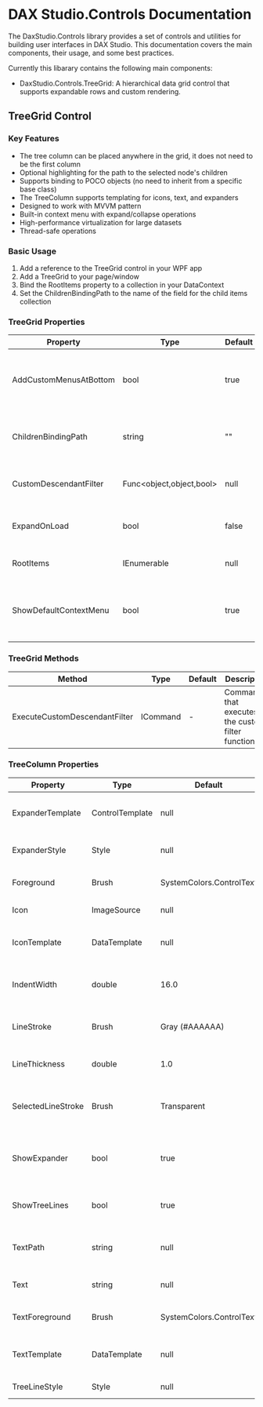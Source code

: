 # DAX Studio.Controls Documentation

The DaxStudio.Controls library provides a set of controls and utilities for building user interfaces in DAX Studio. This documentation covers the main components, their usage, and some best practices.

Currently this libarary contains the following main components:

* DaxStudio.Controls.TreeGrid: A hierarchical data grid control that supports expandable rows and custom rendering.

## TreeGrid Control

### Key Features

* The tree column can be placed anywhere in the grid, it does not need to be the first column
* Optional highlighting for the path to the selected node's children
* Supports binding to POCO objects (no need to inherit from a specific base class)
* The TreeColumn supports templating for icons, text, and expanders
* Designed to work with MVVM pattern
* Built-in context menu with expand/collapse operations
* High-performance virtualization for large datasets
* Thread-safe operations

### Basic Usage

1. Add a reference to the TreeGrid control in your WPF app
2. Add a TreeGrid to your page/window
3. Bind the RootItems property to a collection in your DataContext
4. Set the ChildrenBindingPath to the name of the field for the child items collection


### TreeGrid Properties

| Property | Type | Default | Description |
|---|---|---|---|
| AddCustomMenusAtBottom | bool | true | Controls whether custom menu items appear at the bottom or top of context menu |
| ChildrenBindingPath | string | "" | The path to the property containing child items (e.g., "Children") |
| CustomDescendantFilter | Func<object,object,bool> | null | Custom filter predicate for tree filtering operations |
| ExpandOnLoad | bool | false | Whether to expand all nodes when the control loads |
| RootItems | IEnumerable | null | The root-level items to display in the hierarchy |
| ShowDefaultContextMenu | bool | true | Shows/hides the built-in context menu with expand/collapse options |

### TreeGrid Methods

| Method | Type | Default | Description |
|---|---|---|---|
| ExecuteCustomDescendantFilter | ICommand | - | Command that executes the custom filter functionality |

### TreeColumn Properties

| Property            | Type              | Default                | Description                                                        |
|---------------------|-------------------|------------------------|--------------------------------------------------------------------|
| ExpanderTemplate    | ControlTemplate   | null                   | Custom template for the expand/collapse button                     |
| ExpanderStyle       | Style             | null                   | Custom style for the expander toggle button                        |
| Foreground          | Brush             | SystemColors.ControlText| Text color for the tree cell content                               |
| Icon                | ImageSource       | null                   | Icon to display in the tree cell                                   |
| IconTemplate        | DataTemplate      | null                   | Custom template for displaying icon content                        |
| IndentWidth         | double            | 16.0                   | The width in pixels for each level of indentation                  |
| LineStroke          | Brush             | Gray (#AAAAAA)         | Sets the color of the brush used to draw the tree lines            |
| LineThickness       | double            | 1.0                    | Sets the thickness of the tree lines                               |
| SelectedLineStroke  | Brush             | Transparent            | Sets the color for the tree line to the children of the selected row|
| ShowExpander        | bool              | true                   | Controls the visibility of the expander control in the tree         |
| ShowTreeLines       | bool              | true                   | Controls whether to display the tree lines                         |
| TextPath            | string            | null                   | Path to the property for text content (e.g., "Data.Name")          |
| Text                | string            | null                   | Static text content for the tree cell                              |
| TextForeground      | Brush             | SystemColors.ControlText| Foreground brush for the text                                      |
| TextTemplate        | DataTemplate      | null                   | Custom template for displaying text content                        |
| TreeLineStyle       | Style             | null                   | Custom style for the tree lines                                    |